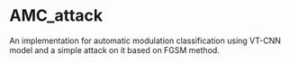 # AMC_attack
An implementation for automatic modulation classification using VT-CNN model and a simple attack on it based on FGSM method.

